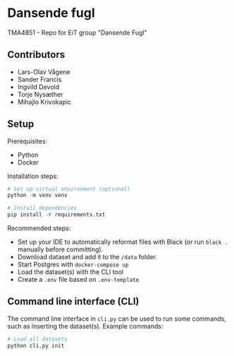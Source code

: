 # Dansende fugl

TMA4851 - Repo for EiT group "Dansende Fugl"

## Contributors

- Lars-Olav Vågene
- Sander Francis
- Ingvild Devold
- Torje Nysæther
- Mihajlo Krivokapic

## Setup

Prerequisites:

- Python
- Docker

Installation steps:

```python
# Set up virtual environment (optional)
python -m venv venv

# Install dependencies
pip install -r requirements.txt
```

Recommended steps:

- Set up your IDE to automatically reformat files with Black (or run `black .` manually before committing).
- Download dataset and add it to the `/data` folder.
- Start Postgres with `docker-compose up`
- Load the dataset(s) with the CLI tool
- Create a `.env` file based on `.env-template`

## Command line interface (CLI)

The command line interface in `cli.py` can be used to run some commands, such
as inserting the dataset(s). Example commands:

```python
# Load all datasets
python cli.py init
```
